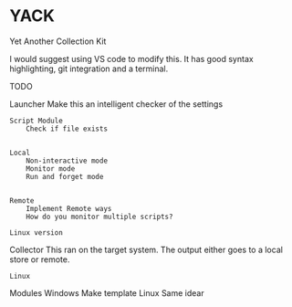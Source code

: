 # YACK
Yet Another Collection Kit

I would suggest using VS code to modify this.
It has good syntax highlighting, git integration and a terminal.


TODO


Launcher
    Make this an intelligent checker of the settings

    Script Module
        Check if file exists


    Local
        Non-interactive mode
        Monitor mode
        Run and forget mode


    Remote
        Implement Remote ways   
        How do you monitor multiple scripts?

    Linux version


Collector
    This ran on the target system. The output either goes to a local store or remote.



    Linux


Modules
    Windows
        Make template
    Linux
        Same idear